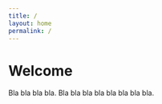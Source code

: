 ```yaml
---
title: /
layout: home
permalink: /
---
```


# Welcome

Bla bla bla bla. Bla bla bla bla bla bla bla bla.
